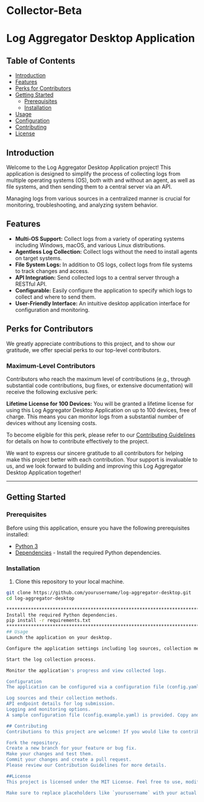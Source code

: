 # Collector-Beta

# Log Aggregator Desktop Application

## Table of Contents

- [Introduction](#introduction)
- [Features](#features)
- [Perks for Contributors](#perks-for-contributors)
- [Getting Started](#getting-started)
  - [Prerequisites](#prerequisites)
  - [Installation](#installation)
- [Usage](#usage)
- [Configuration](#configuration)
- [Contributing](#contributing)
- [License](#license)

## Introduction

Welcome to the Log Aggregator Desktop Application project! This application is designed to simplify the process of collecting logs from multiple operating systems (OS), both with and without an agent, as well as file systems, and then sending them to a central server via an API. 

Managing logs from various sources in a centralized manner is crucial for monitoring, troubleshooting, and analyzing system behavior.

## Features

- **Multi-OS Support:** Collect logs from a variety of operating systems including Windows, macOS, and various Linux distributions.
- **Agentless Log Collection:** Collect logs without the need to install agents on target systems.
- **File System Logs:** In addition to OS logs, collect logs from file systems to track changes and access.
- **API Integration:** Send collected logs to a central server through a RESTful API.
- **Configurable:** Easily configure the application to specify which logs to collect and where to send them.
- **User-Friendly Interface:** An intuitive desktop application interface for configuration and monitoring.

## Perks for Contributors

We greatly appreciate contributions to this project, and to show our gratitude, we offer special perks to our top-level contributors. 

### Maximum-Level Contributors

Contributors who reach the maximum level of contributions (e.g., through substantial code contributions, bug fixes, or extensive documentation) will receive the following exclusive perk:

**Lifetime License for 100 Devices:** You will be granted a lifetime license for using this Log Aggregator Desktop Application on up to 100 devices, free of charge. This means you can monitor logs from a substantial number of devices without any licensing costs.

To become eligible for this perk, please refer to our [Contributing Guidelines](CONTRIBUTING.md) for details on how to contribute effectively to the project.

We want to express our sincere gratitude to all contributors for helping make this project better with each contribution. Your support is invaluable to us, and we look forward to building and improving this Log Aggregator Desktop Application together!

********************************************************************************************************************************************************************

## Getting Started

### Prerequisites

Before using this application, ensure you have the following prerequisites installed:

- [Python 3](https://www.python.org/downloads/)
- [Dependencies](#dependencies) - Install the required Python dependencies.

### Installation

1. Clone this repository to your local machine.

```bash
git clone https://github.com/yourusername/log-aggregator-desktop.git
cd log-aggregator-desktop

***********************************************************************************************************************************************************************
Install the required Python dependencies.
pip install -r requirements.txt
***********************************************************************************************************************************************************************
## Usage
Launch the application on your desktop.

Configure the application settings including log sources, collection methods, and API endpoint details.

Start the log collection process.

Monitor the application's progress and view collected logs.

Configuration
The application can be configured via a configuration file (config.yaml). You can specify:

Log sources and their collection methods.
API endpoint details for log submission.
Logging and monitoring options.
A sample configuration file (config.example.yaml) is provided. Copy and modify it according to your needs.

## Contributing
Contributions to this project are welcome! If you would like to contribute, please follow these steps:

Fork the repository.
Create a new branch for your feature or bug fix.
Make your changes and test them.
Commit your changes and create a pull request.
Please review our Contribution Guidelines for more details.

##License
This project is licensed under the MIT License. Feel free to use, modify, and distribute the code as per the terms of the license.

Make sure to replace placeholders like `yourusername` with your actual GitHub username, and consider adding more specific instructions and details based on the requirements and complexity of your project. Additionally, include any necessary documentation for your API endpoints and server setup in separate documents or sections of your project repository.



